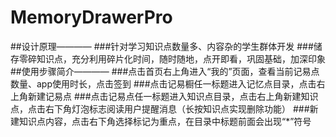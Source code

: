 # MemoryDrawerPro
##设计原理————
###针对学习知识点数量多、内容杂的学生群体开发
###储存零碎知识点，充分利用碎片化时间，随时随地，点开即看，巩固基础，加深印象
##使用步骤简介————
###点击首页右上角进入“我的”页面，查看当前记易点数量、app使用时长，点击签到
###点击记易橱任一标题进入记忆点目录，点击右上角新建记易点
###点击记易点任一标题进入知识点目录，点击右上角新建知识点，点击右下角灯泡标志阅读用户提醒消息（长按知识点实现删除功能）
###新建知识点内容，点击右下角选择标记为重点，在目录中标题前面会出现“*”符号

